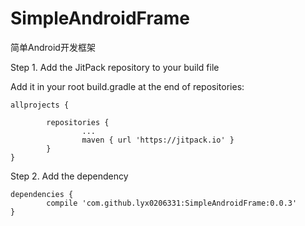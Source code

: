 # SimpleAndroidFrame
简单Android开发框架

Step 1. Add the JitPack repository to your build file

Add it in your root build.gradle at the end of repositories:

	allprojects {

		    repositories {
			        ...
			        maven { url 'https://jitpack.io' }
		    }
	}

Step 2. Add the dependency

	dependencies {
		    compile 'com.github.lyx0206331:SimpleAndroidFrame:0.0.3'
	}

